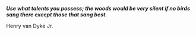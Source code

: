 _**Use what talents you possess; the woods would be very silent if no birds sang there except those that sang best.**_

Henry van Dyke Jr.